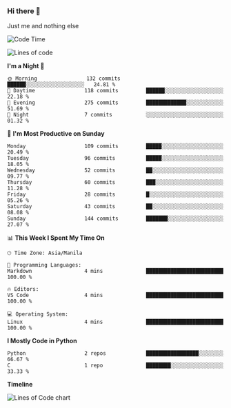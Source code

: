 ### Hi there 👋

Just me and nothing else


<!--START_SECTION:waka-->
![Code Time](http://img.shields.io/badge/Code%20Time-106%20hrs%2026%20mins-blue)

![Lines of code](https://img.shields.io/badge/From%20Hello%20World%20I%27ve%20Written-1.3%20million%20lines%20of%20code-blue)

**I'm a Night 🦉** 

```text
🌞 Morning                132 commits         ██████░░░░░░░░░░░░░░░░░░░   24.81 % 
🌆 Daytime                118 commits         ██████░░░░░░░░░░░░░░░░░░░   22.18 % 
🌃 Evening                275 commits         █████████████░░░░░░░░░░░░   51.69 % 
🌙 Night                  7 commits           ░░░░░░░░░░░░░░░░░░░░░░░░░   01.32 % 
```
📅 **I'm Most Productive on Sunday** 

```text
Monday                   109 commits         █████░░░░░░░░░░░░░░░░░░░░   20.49 % 
Tuesday                  96 commits          █████░░░░░░░░░░░░░░░░░░░░   18.05 % 
Wednesday                52 commits          ██░░░░░░░░░░░░░░░░░░░░░░░   09.77 % 
Thursday                 60 commits          ███░░░░░░░░░░░░░░░░░░░░░░   11.28 % 
Friday                   28 commits          █░░░░░░░░░░░░░░░░░░░░░░░░   05.26 % 
Saturday                 43 commits          ██░░░░░░░░░░░░░░░░░░░░░░░   08.08 % 
Sunday                   144 commits         ███████░░░░░░░░░░░░░░░░░░   27.07 % 
```


📊 **This Week I Spent My Time On** 

```text
🕑︎ Time Zone: Asia/Manila

💬 Programming Languages: 
Markdown                 4 mins              █████████████████████████   100.00 % 

🔥 Editors: 
VS Code                  4 mins              █████████████████████████   100.00 % 

💻 Operating System: 
Linux                    4 mins              █████████████████████████   100.00 % 
```

**I Mostly Code in Python** 

```text
Python                   2 repos             █████████████████░░░░░░░░   66.67 % 
C                        1 repo              ████████░░░░░░░░░░░░░░░░░   33.33 % 
```



**Timeline**

![Lines of Code chart](https://raw.githubusercontent.com/mauring55/mauring55/main/assets/bar_graph.png)


<!--END_SECTION:waka-->

